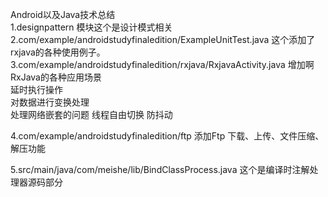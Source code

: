 Android以及Java技术总结  
1.designpattern 模块这个是设计模式相关  
2.com/example/androidstudyfinaledition/ExampleUnitTest.java 这个添加了rxjava的各种使用例子。  
3.com/example/androidstudyfinaledition/rxjava/RxjavaActivity.java 增加啊RxJava的各种应用场景  
    延时执行操作   
    对数据进行变换处理  
    处理网络嵌套的问题 线程自由切换
    防抖动
    
4.com/example/androidstudyfinaledition/ftp  添加Ftp 下载、上传、文件压缩、解压功能  

5.src/main/java/com/meishe/lib/BindClassProcess.java 这个是编译时注解处理器源码部分 